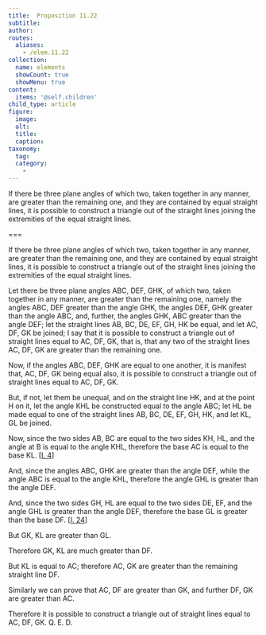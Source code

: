 ```yaml
---
title:  Proposition 11.22
subtitle: 
author:
routes:
  aliases:
    - /elem.11.22
collection:
  name: elements
  showCount: true
  showMenu: true
content:
  items: '@self.children'
child_type: article
figure:
  image:
  alt:
  title:
  caption:
taxonomy:
  tag:
  category:
    - 
---
```


<p><hi rend="ital">If there be three plane angles of which two</hi>, <hi rend="ital">taken together in any manner</hi>, <hi rend="ital">are greater than the remaining one</hi>, <hi rend="ital">and they are contained by equal straight lines</hi>, <hi rend="ital">it is possible to construct a triangle out of the straight lines joining the extremities of the equal straight lines.</hi>
      </p>

===

<p><span class="ital">If there be three plane angles of which two</span>, <span class="ital">taken together in any manner</span>, <span class="ital">are greater than the remaining one</span>, <span class="ital">and they are contained by equal straight lines</span>, <span class="ital">it is possible to construct a triangle out of the straight lines joining the extremities of the equal straight lines.</span>
      </p>

<p>Let there be three plane angles <span class="ital">ABC</span>, <span class="ital">DEF</span>, <span class="ital">GHK</span>, of <pb n="313"/>which two, taken together in any manner, are greater than the remaining one, namely <span class="center">the angles <span class="ital">ABC</span>, <span class="ital">DEF</span> greater than the angle <span class="ital">GHK</span>, the angles <span class="ital">DEF</span>, <span class="ital">GHK</span> greater than the angle <span class="ital">ABC</span>,</span> and, further, the angles <span class="ital">GHK</span>, <span class="ital">ABC</span> greater than the angle <span class="ital">DEF</span>; let the straight lines <span class="ital">AB</span>, <span class="ital">BC</span>, <span class="ital">DE</span>, <span class="ital">EF</span>, <span class="ital">GH</span>, <span class="ital">HK</span> be equal, and let <span class="ital">AC</span>, <span class="ital">DF</span>, <span class="ital">GK</span> be joined; I say that it is possible to construct a triangle out of straight lines equal to <span class="ital">AC</span>, <span class="ital">DF</span>, <span class="ital">GK</span>, that is, that any two of the straight lines <span class="ital">AC</span>, <span class="ital">DF</span>, <span class="ital">GK</span> are greater than the remaining one. 
      </p>

<p>Now, if the angles <span class="ital">ABC</span>, <span class="ital">DEF</span>, <span class="ital">GHK</span> are equal to one another, it is manifest that, <span class="ital">AC</span>, <span class="ital">DF</span>, <span class="ital">GK</span> being equal also, it is possible to construct a triangle out of straight lines equal to <span class="ital">AC</span>, <span class="ital">DF</span>, <span class="ital">GK</span>. </p>

<p>But, if not, let them be unequal, and on the straight line <span class="ital">HK</span>, and at the point <span class="ital">H</span> on it, let the angle <span class="ital">KHL</span> be constructed equal to the angle <span class="ital">ABC</span>; let <span class="ital">HL</span> be made equal to one of the straight lines <span class="ital">AB</span>, <span class="ital">BC</span>, <span class="ital">DE</span>, <span class="ital">EF</span>, <span class="ital">GH</span>, <span class="ital">HK</span>, and let <span class="ital">KL</span>, <span class="ital">GL</span> be joined. 
      </p>

<p>Now, since the two sides <span class="ital">AB</span>, <span class="ital">BC</span> are equal to the two sides <span class="ital">KH</span>, <span class="ital">HL</span>, and the angle at <span class="ital">B</span> is equal to the angle <span class="ital">KHL</span>, therefore the base <span class="ital">AC</span> is equal to the base <span class="ital">KL</span>. [<a href="/elem.1.4">I. 4</a>] </p>

<p>And, since the angles <span class="ital">ABC</span>, <span class="ital">GHK</span> are greater than the angle <span class="ital">DEF</span>, <pb n="314"/>while the angle <span class="ital">ABC</span> is equal to the angle <span class="ital">KHL</span>, therefore the angle <span class="ital">GHL</span> is greater than the angle <span class="ital">DEF</span>. </p>

<p>And, since the two sides <span class="ital">GH</span>, <span class="ital">HL</span> are equal to the two sides <span class="ital">DE</span>, <span class="ital">EF</span>, and the angle <span class="ital">GHL</span> is greater than the angle <span class="ital">DEF</span>, therefore the base <span class="ital">GL</span> is greater than the base <span class="ital">DF</span>. [<a href="/elem.1.24">I. 24</a>] </p>

<p>But <span class="ital">GK</span>, <span class="ital">KL</span> are greater than <span class="ital">GL</span>. </p>

<p>Therefore <span class="ital">GK</span>, <span class="ital">KL</span> are much greater than <span class="ital">DF</span>. </p>

<p>But <span class="ital">KL</span> is equal to <span class="ital">AC</span>; therefore <span class="ital">AC</span>, <span class="ital">GK</span> are greater than the remaining straight line <span class="ital">DF</span>. </p>

<p>Similarly we can prove that <span class="ital">AC</span>, <span class="ital">DF</span> are greater than <span class="ital">GK</span>, and further <span class="ital">DF</span>, <span class="ital">GK</span> are greater than <span class="ital">AC</span>. </p>

<p>Therefore it is possible to construct a triangle out of straight lines equal to <span class="ital">AC</span>, <span class="ital">DF</span>, <span class="ital">GK</span>. Q. E. D.</p>
